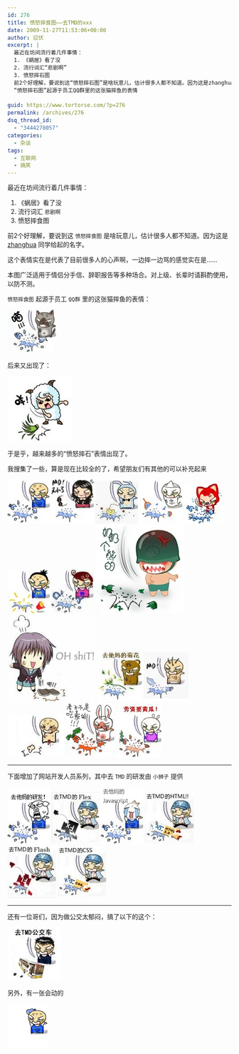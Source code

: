 ```yaml
---
id: 276
title: 愤怒摔食图——去TMD的xxx
date: 2009-11-27T11:53:06+00:00
author: 愆伏
excerpt: |
  最近在坊间流行着几件事情：
  1. 《蜗居》看了没
  2. 流行词汇“悲剧啊”
  3. 愤怒摔石图
  前2个好理解，要说到这“愤怒摔石图”是啥玩意儿，估计很多人都不知道。因为这是zhanghua同学给起的名字。
  “愤怒摔石图”起源于员工QQ群里的这张猫摔鱼的表情

guid: https://www.tortorse.com/?p=276
permalink: /archives/276
dsq_thread_id:
  - "3444278057"
categories:
  - 杂谈
tags:
  - 互联网
  - 搞笑
---
```

最近在坊间流行着几件事情：

1. 《蜗居》看了没
2. 流行词汇 `悲剧啊`
3. 愤怒摔食图

前2个好理解，要说到这 `愤怒摔食图` 是啥玩意儿，估计很多人都不知道。因为这是 [zhanghua](https://www.zzhua.net/) 同学给起的名字。

这个表情实在是代表了目前很多人的心声啊，一边摔一边骂的感觉实在是……

本图广泛适用于情侣分手信、辞职报告等多种场合。对上级、长辈时请斟酌使用，以防不测。

`愤怒摔食图` 起源于员工 `QQ群` 里的这张猫摔鱼的表情：

![猫愤怒摔鱼图](/wp-content/uploads/2009/11/1.jpg)

后来又出现了：

![喜羊羊愤怒摔草图](/wp-content/uploads/2009/11/2.jpg)

于是乎，越来越多的“愤怒摔石”表情出现了。

我搜集了一些，算是现在比较全的了，希望朋友们有其他的可以补充起来

![愤怒摔瓶图](/wp-content/uploads/2009/11/51.jpg)
![愤摔文胸图](/wp-content/uploads/2009/11/11.jpg)
![愤摔小鸭图](/wp-content/uploads/2009/11/10.jpg)
![愤怒摔镜图](/wp-content/uploads/2009/11/9.jpg)
![红狸摔瓶图](/wp-content/uploads/2009/11/8.jpg)
![怒摔麦当劳](/wp-content/uploads/2009/11/7.jpg)
![怒妙摔镜图](/wp-content/uploads/2009/11/5.jpg)
![小炮兵摔瓶图](/wp-content/uploads/2009/11/4.jpg)
![凉宫摔书图](/wp-content/uploads/2009/11/3.jpg)
![怒摔菊花图](/wp-content/uploads/2009/11/12.jpg)
![三毛摔瓶图](/wp-content/uploads/2009/11/15.jpg)
![怒摔DD图](/wp-content/uploads/2009/11/16.jpg)
![老子不是吃素的](/wp-content/uploads/2009/11/17.jpg)
![老子要黄瓜](/wp-content/uploads/2009/11/18.jpg)

***

下面增加了网站开发人员系列，其中去 `TMD` 的研发由 `小狮子` 提供

![去TMD研发](/wp-content/uploads/2009/11/25.gif)
![去TMD的flex](/wp-content/uploads/2009/11/24.jpg)
![去TMD的javascript](/wp-content/uploads/2009/11/23.jpg)
![去TMD的HTML](/wp-content/uploads/2009/11/22.jpg)
![去TMD的flash](/wp-content/uploads/2009/11/21.jpg)
![去TMD的CSS](/wp-content/uploads/2009/11/20.jpg)

***

还有一位哥们，因为做公交太郁闷，搞了以下的这个：

![去TMD的公交车](/wp-content/uploads/2009/11/19.jpg)

另外，有一张会动的

![摔瓶子动画](/wp-content/uploads/2009/11/26.gif)